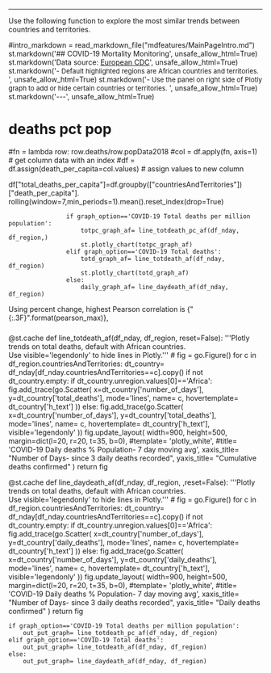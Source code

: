 ---
Use the following function to explore the most similar trends between countries and territories.


#intro_markdown = read_markdown_file("mdfeatures/MainPageIntro.md")
st.markdown('## COVID-19 Mortality Monitoring', unsafe_allow_html=True)
st.markdown('Data source: [European CDC](https://www.ecdc.europa.eu/en/covid-19-pandemic)', unsafe_allow_html=True)
st.markdown('- <font size="2"> Default highlighted regions are African countries and territories. </font>', unsafe_allow_html=True)
st.markdown('- <font size="2"> Use the panel on right side of Plotly graph to add or hide certain countries or territories. </font>', unsafe_allow_html=True)
st.markdown('---', unsafe_allow_html=True)


#
# deaths pct pop
#fn = lambda row: row.deaths/row.popData2018
#col = df.apply(fn, axis=1) # get column data with an index
#df = df.assign(death_per_capita=col.values) # assign values to new column

df["total_deaths_per_capita"]=df.groupby(["countriesAndTerritories"])["death_per_capita"].\
                    rolling(window=7,min_periods=1).mean().reset_index(drop=True)


                    if graph_option=='COVID-19 Total deaths per million population':
                        totpc_graph_af= line_totdeath_pc_af(df_nday, df_region,)
                        st.plotly_chart(totpc_graph_af)
                    elif graph_option=='COVID-19 Total deaths':
                        totd_graph_af= line_totdeath_af(df_nday, df_region)
                        st.plotly_chart(totd_graph_af)
                    else:
                        daily_graph_af= line_daydeath_af(df_nday, df_region)

Using percent change, highest Pearson correlation is {"{:.3F}".format(pearson_max)},


###
@st.cache
def line_totdeath_af(df_nday, df_region, reset=False):
    '''Plotly trends on total deaths, default with African countries.<br>
       Use visible='legendonly' to hide lines in Plotly.'''
    #
    fig = go.Figure()
    for c in df_region.countriesAndTerritories:
        dt_country= df_nday[df_nday.countriesAndTerritories==c].copy()
        if not dt_country.empty:
            if dt_country.unregion.values[0]=='Africa':
                fig.add_trace(go.Scatter(
                    x=dt_country['number_of_days'], y=dt_country['total_deaths'],
                    mode='lines', name= c,
                    hovertemplate= dt_country['h_text']
                                        ))
            else:
                fig.add_trace(go.Scatter(
                    x=dt_country['number_of_days'], y=dt_country['total_deaths'],
                    mode='lines', name= c,
                    hovertemplate= dt_country['h_text'],
                    visible='legendonly'
                                        ))
    fig.update_layout(
        width=900,
        height=500,
        margin=dict(l=20, r=20, t=35, b=0),
        #template= 'plotly_white',
        #title= 'COVID-19 Daily deaths % Population- 7 day moving avg',
        xaxis_title= "Number of Days- since 3 daily deaths recorded",
        yaxis_title= "Cumulative deaths confirmed"
                    )
    return fig

@st.cache
def line_daydeath_af(df_nday, df_region, ,reset=False):
    '''Plotly trends on total deaths, default with African countries.<br>
       Use visible='legendonly' to hide lines in Plotly.'''
    #
    fig = go.Figure()
    for c in df_region.countriesAndTerritories:
        dt_country= df_nday[df_nday.countriesAndTerritories==c].copy()
        if not dt_country.empty:
            if dt_country.unregion.values[0]=='Africa':
                fig.add_trace(go.Scatter(
                    x=dt_country['number_of_days'], y=dt_country['daily_deaths'],
                    mode='lines', name= c,
                    hovertemplate= dt_country['h_text']
                                        ))
            else:
                fig.add_trace(go.Scatter(
                    x=dt_country['number_of_days'], y=dt_country['daily_deaths'],
                    mode='lines', name= c,
                    hovertemplate= dt_country['h_text'],
                    visible='legendonly'
                                        ))
    fig.update_layout(
        width=900,
        height=500,
        margin=dict(l=20, r=20, t=35, b=0),
        #template= 'plotly_white',
        #title= 'COVID-19 Daily deaths % Population- 7 day moving avg',
        xaxis_title= "Number of Days- since 3 daily deaths recorded",
        yaxis_title= "Daily deaths confirmed"
                    )
    return fig


    if graph_option=='COVID-19 Total deaths per million population':
        out_put_graph= line_totdeath_pc_af(df_nday, df_region)
    elif graph_option=='COVID-19 Total deaths':
        out_put_graph= line_totdeath_af(df_nday, df_region)
    else:
        out_put_graph= line_daydeath_af(df_nday, df_region)
